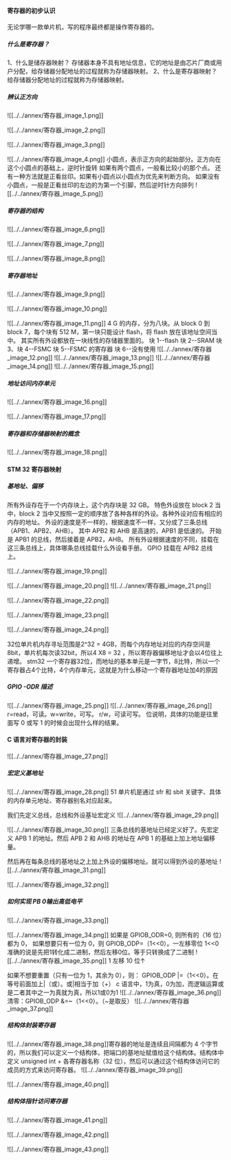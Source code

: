 
#### 寄存器的初步认识
无论学哪一款单片机，写的程序最终都是操作寄存器的。

##### 什么是寄存器？
1、什么是储存器映射？
存储器本身不具有地址信息，它的地址是由芯片厂商或用户分配，给存储器分配地址的过程就称为存储器映射。
2、什么是寄存器映射？
给存储器分配地址的过程就称为存储器映射。
#####  辨认正方向
![[../../annex/寄存器_image_1.png]]


![[../../annex/寄存器_image_2.png]]

![[../../annex/寄存器_image_3.png]]

![[../../annex/寄存器_image_4.png]]
小圆点，表示正方向的起始部分。正方向在这个小圆点的基础上，逆时针旋转
如果有两个圆点，一般看比较小的那个点。
还有一种方法就是正看丝印。如果有小圆点以小圆点为优先来判断方向。
如果没有小圆点，一般是正看丝印的左边的为第一个引脚，然后逆时针方向排列
![[../../annex/寄存器_image_5.png]]

##### 寄存器的结构
![[../../annex/寄存器_image_6.png]]

![[../../annex/寄存器_image_7.png]]

![[../../annex/寄存器_image_8.png]]

##### 寄存器地址
![[../../annex/寄存器_image_9.png]]

![[../../annex/寄存器_image_10.png]]

![[../../annex/寄存器_image_11.png]]
4 G 的内存，分为八块。从 block 0 到 block 7，每个块有 512 M，第一块只能设计 flash，将 flash 放在该地址空间当中。
其实所有外设都放在一块线性的存储器里面的。
块 1--flash
块 2--SRAM
块 3、块 4--FSMC
块 5--FSMC 的寄存器
块 6--没有使用
![[../../annex/寄存器_image_12.png]]
![[../../annex/寄存器_image_13.png]]
![[../../annex/寄存器_image_14.png]]
![[../../annex/寄存器_image_15.png]]

##### 地址访问内存单元
![[../../annex/寄存器_image_16.png]]

![[../../annex/寄存器_image_17.png]]

##### 寄存器和存储器映射的概念
![[../../annex/寄存器_image_18.png]]

#### STM 32 寄存器映射
##### 基地址、偏移
所有外设存在于一个内存块上，这个内存块是 32 GB。
特色外设放在 block 2 当中，block 2 当中又按照一定的顺序放了各种各样的外设。各种外设对应有相应的内存的地址。
外设的速度是不一样的，根据速度不一样，又分成了三条总线（APB1、APB2、AHB）。
其中 APB2 和 AHB 是高速的，APB1 是低速的。
开始是 APB1 的总线，然后接着是 APB2，AHB。
所有外设根据速度的不同，挂载在这三条总线上，具体哪条总线挂载什么外设看手册。
GPIO 挂载在 APB2 总线上。

![[../../annex/寄存器_image_19.png]]

![[../../annex/寄存器_image_20.png]]
![[../../annex/寄存器_image_21.png]]

![[../../annex/寄存器_image_22.png]]

![[../../annex/寄存器_image_23.png]]

![[../../annex/寄存器_image_24.png]]

32位单片机内存寻址范围是2^32 = 4GB，而每个内存地址对应的内存空间是8bit，单片机每次读32bit，所以4 X8 = 32 ，所以寄存器偏移地址才会以4位往上递增。
stm32 一个寄存器32位，而地址的基本单元是一字节，8比特，所以一个寄存器占4个比特，4个内存单元，这就是为什么移动一个寄存器地址加4的原因

##### GPIO -ODR 描述
![[../../annex/寄存器_image_25.png]]
![[../../annex/寄存器_image_26.png]]
r=read，可读。w=write，可写。 r/w，可读可写。
位说明，具体的功能是往里面写 0 或写 1 的时候会出现什么样的结果。

#### C 语言对寄存器的封装
![[../../annex/寄存器_image_27.png]]

##### 宏定义基地址
![[../../annex/寄存器_image_28.png]]
51 单片机是通过 sfr 和 sbit 关键字、具体的内存单元地址、寄存器别名对应起来。

我们先定义总线，总线和外设基址宏定义
![[../../annex/寄存器_image_29.png]]

![[../../annex/寄存器_image_30.png]]
三条总线的基地址已经定义好了。先宏定义 APB 1 的地址。然后 APB 2 和 AHB 的地址在 APB 1 的基础上加上地址偏移量。

然后再在每条总线的基地址之上加上外设的偏移地址。就可以得到外设的基地址
![[../../annex/寄存器_image_31.png]]

![[../../annex/寄存器_image_32.png]]

##### 如何实现 PB 0输出高低电平
![[../../annex/寄存器_image_33.png]]

![[../../annex/寄存器_image_34.png]]
如果是 GPIOB_ODR=0, 则所有的（16 位）都为 0，
如果想要只有一位为 0，则 GPIOB_ODP=（1<<0）。一左移零位
	1<<0准确的说是先把1转化成二进制，然后左移0位。等于只转换成了二进制
![[../../annex/寄存器_image_35.png]]
1 左移 10 位↑

如果不想要重置（只有一位为 1，其余为 0），则：
GPIOB_ODP |=（1<<0）。在等号前面加上|（或）。或|相当于加（+）
c 语言中，1为真，0为加，而逻辑运算或是二者其中之一为真就为真，所以1或0为1
![[../../annex/寄存器_image_36.png]]
清零：GPIOB_ODP &=~（1<<0）。（~是取反）
![[../../annex/寄存器_image_37.png]]

##### 结构体封装寄存器
![[../../annex/寄存器_image_38.png]]寄存器的地址是连续且间隔都为 4 个字节的，所以我们可以定义一个结构体，把端口的基地址赋值给这个结构体。结构体中定义 unsigned int + 各寄存器名称（32 位），然后可以通过这个结构体访问它的成员的方式来访问寄存器。
![[../../annex/寄存器_image_39.png]]


![[../../annex/寄存器_image_40.png]]

##### 结构体指针访问寄存器
![[../../annex/寄存器_image_41.png]]

![[../../annex/寄存器_image_42.png]]

![[../../annex/寄存器_image_43.png]]












